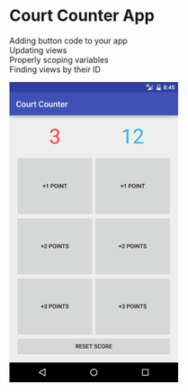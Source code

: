 # Court Counter App

Adding button code to your app<br />
Updating views<br />
Properly scoping variables<br />
Finding views by their ID<br />

<img src="/CourtCounter/images/1.png" width="300px">
